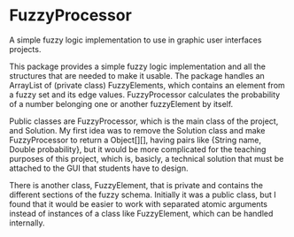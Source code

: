 # FuzzyProcessor
A simple fuzzy logic implementation to use in graphic user interfaces projects.

This package provides a simple fuzzy logic implementation and all the structures that are needed to make it usable. The package handles an ArrayList of (private class) FuzzyElements, which contains an element from a fuzzy set and its edge values. FuzzyProcessor calculates the probability of a number belonging one or another fuzzyElement by itself.

Public classes are FuzzyProcessor, which is the main class of the project, and Solution. My first idea was to remove the Solution class and make FuzzyProcessor to return a Object[][], having pairs like {String name, Double probability}, but it would be more complicated for the teaching purposes of this project, which is, basicly, a technical solution that must be attached to the GUI that students have to design.

There is another class, FuzzyElement, that is private and contains the different sections of the fuzzy schema. Initially it was a public class, but I found that it would be easier to work with separated atomic arguments instead of instances of a class like FuzzyElement, which can be handled internally.
